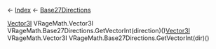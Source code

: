 ← [Index](Api-Index) ← [Base27Directions](VRageMath.Base27Directions)

[Vector3I](VRageMath.Vector3I) VRageMath.Vector3I VRageMath.Base27Directions.GetVectorInt(direction)()[Vector3I](VRageMath.Vector3I) VRageMath.Vector3I VRageMath.Base27Directions.GetVectorInt(dir)()